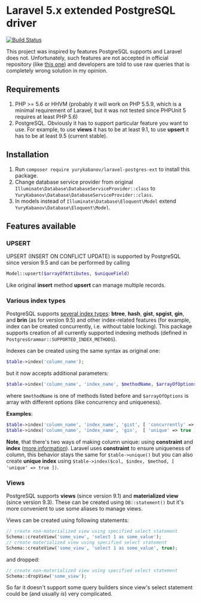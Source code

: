 # Laravel 5.x extended PostgreSQL driver
[![Build Status](https://travis-ci.org/yurykabanov/laravel-postgres-ext.svg?branch=master)](https://travis-ci.org/yurykabanov/laravel-postgres-ext)

This project was inspired by features PostgreSQL supports and Laravel does not. Unfortunately, such features are not accepted in official repository (like [this one](https://github.com/laravel/framework/pull/9866)) and developers are told to use raw queries that is completely wrong solution in my opinion.

## Requirements

1. PHP >= 5.6 or HHVM (probably it will work on PHP 5.5.9, which is a minimal requirement of Laravel, but it was not tested since PHPUnit 5 requires at least PHP 5.6)
2. PostgreSQL. Obviously it has to support particular feature you want to use. For example, to use **views** it has to be at least 9.1, to use **upsert** it has to be at least 9.5 (current stable). 

## Installation

1. Run `composer require yurykabanov/laravel-postgres-ext` to install this package.
2. Change database service provider from original `Illuminate\Database\DatabaseServiceProvider::class` to `YuryKabanov\Database\DatabaseServiceProvider::class`.
3. In models instead of `Illuminate\Database\Eloquent\Model` extend `YuryKabanov\Database\Eloquent\Model`.

## Features available

### UPSERT

UPSERT (INSERT ON CONFLICT UPDATE) is supported by PostgreSQL since version 9.5 and can be performed by calling
```php
Model::upsert($arrayOfAttibutes, $uniqueField)
```
Like original **insert** method **upsert** can manage multiple records.

### Various index types

PostgreSQL supports [several index types](https://www.postgresql.org/docs/current/static/sql-createindex.html): **btree**, **hash**, **gist**, **spgist**, **gin**, and **brin** (as for version 9.5) and other index-related features (for example, index can be created concurrently, i.e. without table locking). This package supports creation of all currently supported indexing methods (defined in `PostgresGrammar::SUPPORTED_INDEX_METHODS`).

Indexes can be created using the same syntax as original one:
```php
$table->index('column_name');
```
but it now accepts additional parameters:
```php
$table->index('column_name', 'index_name', $methodName, $arrayOfOptions);
```
where `$methodName` is one of methods listed before and `$arrayOfOptions` is array with different options (like concurrency and uniqueness).

**Examples**:
```php
$table->index('column_name', 'index_name', 'gist', [ 'concurrently' => true ]); // create index concurrently ... using gist ...
$table->index('column_name', 'index_name', 'gin',  [ 'unique' => true ]);       // create unique index ... using btree ...
```

**Note**, that there's two ways of making column unique: using **constraint** and **index** ([more information](http://stackoverflow.com/questions/23542794/postgres-unique-constraint-vs-index)). Laravel uses **constraint** to ensure uniqueness of column, this behavior stays the same for `$table->unique()` but you can also create **unique index** using `$table->index($col, $index, $method, [ 'unique' => true ])`.

### Views

PostgreSQL supports **views** (since version 9.1) and **materialized view** (since version 9.3). These can be created using `DB::statement()` but it's more convenient to use some aliases to manage views.
 
Views can be created using following statements:
```php
// create non-materialized view using specified select statement
Schema::createView('some_view', 'select 1 as some_value');
// create materialized view using specified select statement
Schema::createView('some_view', 'select 1 as some_value', true);
```
and dropped:
```php
// create non-materialized view using specified select statement
Schema::dropView('some_view');
```

So far it doesn't support some query builders since view's select statement could be (and usually *is*) very complicated.  

